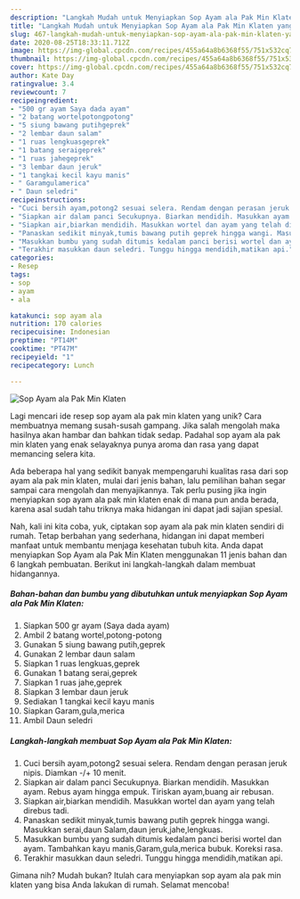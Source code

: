 ```yaml
---
description: "Langkah Mudah untuk Menyiapkan Sop Ayam ala Pak Min Klaten yang Lezat"
title: "Langkah Mudah untuk Menyiapkan Sop Ayam ala Pak Min Klaten yang Lezat"
slug: 467-langkah-mudah-untuk-menyiapkan-sop-ayam-ala-pak-min-klaten-yang-lezat
date: 2020-08-25T18:33:11.712Z
image: https://img-global.cpcdn.com/recipes/455a64a8b6368f55/751x532cq70/sop-ayam-ala-pak-min-klaten-foto-resep-utama.jpg
thumbnail: https://img-global.cpcdn.com/recipes/455a64a8b6368f55/751x532cq70/sop-ayam-ala-pak-min-klaten-foto-resep-utama.jpg
cover: https://img-global.cpcdn.com/recipes/455a64a8b6368f55/751x532cq70/sop-ayam-ala-pak-min-klaten-foto-resep-utama.jpg
author: Kate Day
ratingvalue: 3.4
reviewcount: 7
recipeingredient:
- "500 gr ayam Saya dada ayam"
- "2 batang wortelpotongpotong"
- "5 siung bawang putihgeprek"
- "2 lembar daun salam"
- "1 ruas lengkuasgeprek"
- "1 batang seraigeprek"
- "1 ruas jahegeprek"
- "3 lembar daun jeruk"
- "1 tangkai kecil kayu manis"
- " Garamgulamerica"
- " Daun seledri"
recipeinstructions:
- "Cuci bersih ayam,potong2 sesuai selera. Rendam dengan perasan jeruk nipis. Diamkan -/+ 10 menit."
- "Siapkan air dalam panci Secukupnya. Biarkan mendidih. Masukkan ayam. Rebus ayam hingga empuk. Tiriskan ayam,buang air rebusan."
- "Siapkan air,biarkan mendidih. Masukkan wortel dan ayam yang telah direbus tadi."
- "Panaskan sedikit minyak,tumis bawang putih geprek hingga wangi. Masukkan serai,daun Salam,daun jeruk,jahe,lengkuas."
- "Masukkan bumbu yang sudah ditumis kedalam panci berisi wortel dan ayam. Tambahkan kayu manis,Garam,gula,merica bubuk. Koreksi rasa."
- "Terakhir masukkan daun seledri. Tunggu hingga mendidih,matikan api."
categories:
- Resep
tags:
- sop
- ayam
- ala

katakunci: sop ayam ala 
nutrition: 170 calories
recipecuisine: Indonesian
preptime: "PT14M"
cooktime: "PT47M"
recipeyield: "1"
recipecategory: Lunch

---
```



![Sop Ayam ala Pak Min Klaten](https://img-global.cpcdn.com/recipes/455a64a8b6368f55/751x532cq70/sop-ayam-ala-pak-min-klaten-foto-resep-utama.jpg)

Lagi mencari ide resep sop ayam ala pak min klaten yang unik? Cara membuatnya memang susah-susah gampang. Jika salah mengolah maka hasilnya akan hambar dan bahkan tidak sedap. Padahal sop ayam ala pak min klaten yang enak selayaknya punya aroma dan rasa yang dapat memancing selera kita.



Ada beberapa hal yang sedikit banyak mempengaruhi kualitas rasa dari sop ayam ala pak min klaten, mulai dari jenis bahan, lalu pemilihan bahan segar sampai cara mengolah dan menyajikannya. Tak perlu pusing jika ingin menyiapkan sop ayam ala pak min klaten enak di mana pun anda berada, karena asal sudah tahu triknya maka hidangan ini dapat jadi sajian spesial.


Nah, kali ini kita coba, yuk, ciptakan sop ayam ala pak min klaten sendiri di rumah. Tetap berbahan yang sederhana, hidangan ini dapat memberi manfaat untuk membantu menjaga kesehatan tubuh kita. Anda dapat menyiapkan Sop Ayam ala Pak Min Klaten menggunakan 11 jenis bahan dan 6 langkah pembuatan. Berikut ini langkah-langkah dalam membuat hidangannya.

<!--inarticleads1-->

##### Bahan-bahan dan bumbu yang dibutuhkan untuk menyiapkan Sop Ayam ala Pak Min Klaten:

1. Siapkan 500 gr ayam (Saya dada ayam)
1. Ambil 2 batang wortel,potong-potong
1. Gunakan 5 siung bawang putih,geprek
1. Gunakan 2 lembar daun salam
1. Siapkan 1 ruas lengkuas,geprek
1. Gunakan 1 batang serai,geprek
1. Siapkan 1 ruas jahe,geprek
1. Siapkan 3 lembar daun jeruk
1. Sediakan 1 tangkai kecil kayu manis
1. Siapkan  Garam,gula,merica
1. Ambil  Daun seledri




<!--inarticleads2-->

##### Langkah-langkah membuat Sop Ayam ala Pak Min Klaten:

1. Cuci bersih ayam,potong2 sesuai selera. Rendam dengan perasan jeruk nipis. Diamkan -/+ 10 menit.
1. Siapkan air dalam panci Secukupnya. Biarkan mendidih. Masukkan ayam. Rebus ayam hingga empuk. Tiriskan ayam,buang air rebusan.
1. Siapkan air,biarkan mendidih. Masukkan wortel dan ayam yang telah direbus tadi.
1. Panaskan sedikit minyak,tumis bawang putih geprek hingga wangi. Masukkan serai,daun Salam,daun jeruk,jahe,lengkuas.
1. Masukkan bumbu yang sudah ditumis kedalam panci berisi wortel dan ayam. Tambahkan kayu manis,Garam,gula,merica bubuk. Koreksi rasa.
1. Terakhir masukkan daun seledri. Tunggu hingga mendidih,matikan api.




Gimana nih? Mudah bukan? Itulah cara menyiapkan sop ayam ala pak min klaten yang bisa Anda lakukan di rumah. Selamat mencoba!
